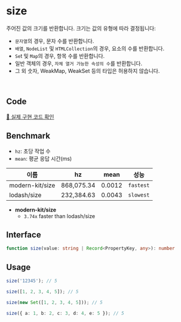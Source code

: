 # size

주어진 값의 크기를 반환합니다. 크기는 값의 유형에 따라 결정됩니다:
  - `문자열`의 경우, 문자 수를 반환합니다.
  - `배열`, `NodeList` 및 `HTMLCollection`의 경우, 요소의 수를 반환합니다.
  - `Se`t 및 `Map`의 경우, 항목 수를 반환합니다.
  - 일반 객체의 경우, `자체 열거 가능한 속성의 수`를 반환합니다.
  - 그 외 숫자, WeakMap, WeakSet 등의 타입은 허용하지 않습니다.

<br />

## Code
[🔗 실제 구현 코드 확인](https://github.com/modern-agile-team/modern-kit/blob/main/packages/utils/src/common/size/index.ts)

## Benchmark
- `hz`: 초당 작업 수
- `mean`: 평균 응답 시간(ms)

|이름|hz|mean|성능|
|------|---|---|---|
|modern-kit/size|868,075.34|0.0012|`fastest`|
|lodash/size|232,384.63|0.0043|`slowest`|

- **modern-kit/size**
  - `3.74x` faster than lodash/size

## Interface
```ts title="typescript"
function size(value: string | Record<PropertyKey, any>): number
```

## Usage
```ts
size('12345'); // 5

size([1, 2, 3, 4, 5]); // 5

size(new Set([1, 2, 3, 4, 5])); // 5

size({ a: 1, b: 2, c: 3, d: 4, e: 5 }); // 5
```